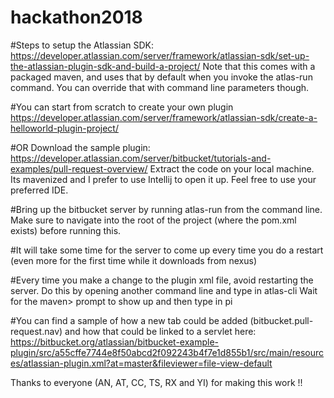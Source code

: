 # hackathon2018

#Steps to setup the Atlassian SDK:
https://developer.atlassian.com/server/framework/atlassian-sdk/set-up-the-atlassian-plugin-sdk-and-build-a-project/
Note that this comes with a packaged maven, and uses that by default when you invoke the atlas-run command.
You can override that with command line parameters though.

#You can start from scratch to create your own plugin
https://developer.atlassian.com/server/framework/atlassian-sdk/create-a-helloworld-plugin-project/

#OR Download the sample plugin:
https://developer.atlassian.com/server/bitbucket/tutorials-and-examples/pull-request-overview/
Extract the code on your local machine. Its mavenized and I prefer to use Intellij to open it up.
Feel free to use your preferred IDE.

#Bring up the bitbucket server by running atlas-run from the command line.
Make sure to navigate into the root of the project (where the pom.xml exists) before running this.

#It will take some time for the server to come up every time you do a restart (even more for the first time while it downloads from nexus)

#Every time you make a change to the plugin xml file, avoid restarting the server.
Do this by opening another command line and type in atlas-cli
Wait for the maven> prompt to show up and then type in pi

#You can find a sample of how a new tab could be added (bitbucket.pull-request.nav) and how that could be linked to a servlet here:
https://bitbucket.org/atlassian/bitbucket-example-plugin/src/a55cffe7744e8f50abcd2f092243b4f7e1d855b1/src/main/resources/atlassian-plugin.xml?at=master&fileviewer=file-view-default

Thanks to everyone (AN, AT, CC, TS, RX and YI) for making this work !!